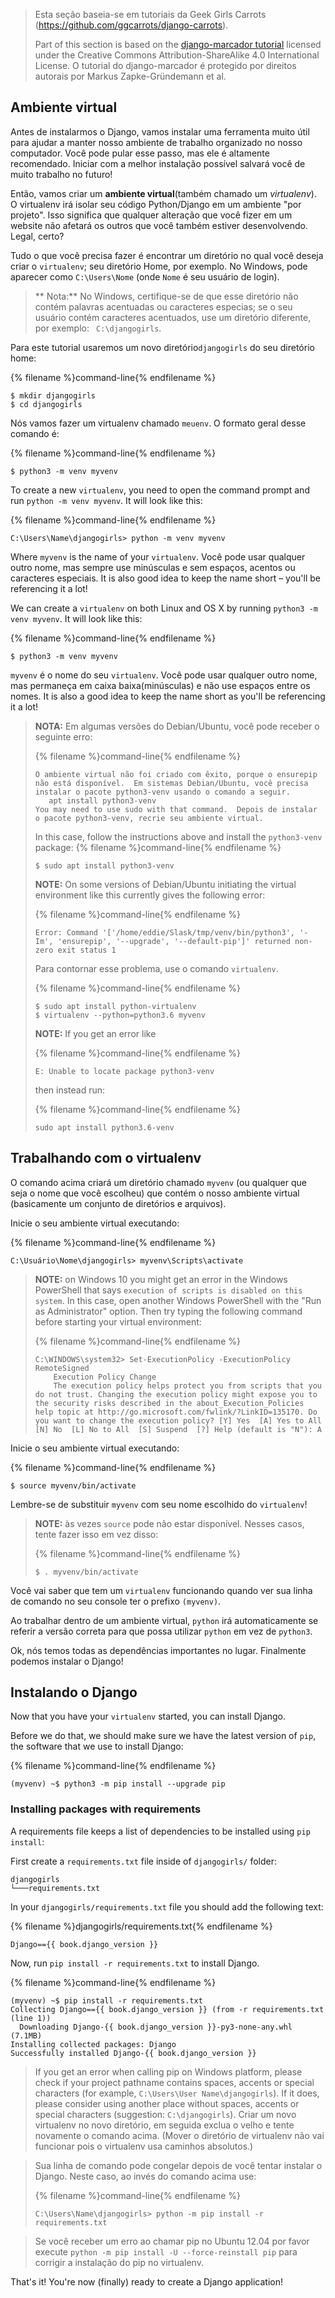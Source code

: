 > Esta seção baseia-se em tutoriais da Geek Girls Carrots (https://github.com/ggcarrots/django-carrots).
> 
> Part of this section is based on the [django-marcador tutorial](http://django-marcador.keimlink.de/) licensed under the Creative Commons Attribution-ShareAlike 4.0 International License. O tutorial do django-marcador é protegido por direitos autorais por Markus Zapke-Gründemann et al.

## Ambiente virtual

Antes de instalarmos o Django, vamos instalar uma ferramenta muito útil para ajudar a manter nosso ambiente de trabalho organizado no nosso computador. Você pode pular esse passo, mas ele é altamente recomendado. Iniciar com a melhor instalação possível salvará você de muito trabalho no futuro!

Então, vamos criar um **ambiente virtual**(também chamado um *virtualenv*). O virtualenv irá isolar seu código Python/Django em um ambiente "por projeto". Isso significa que qualquer alteração que você fizer em um website não afetará os outros que você também estiver desenvolvendo. Legal, certo?

Tudo o que você precisa fazer é encontrar um diretório no qual você deseja criar o `virtualenv`; seu diretório Home, por exemplo. No Windows, pode aparecer como `C:\Users\Nome` (onde `Nome` é seu usuário de login).

> ** Nota:** No Windows, certifique-se de que esse diretório não contém palavras acentuadas ou caracteres especias; se o seu usuário contém caracteres acentuados, use um diretório diferente, por exemplo: ` C:\djangogirls`.

Para este tutorial usaremos um novo diretório`djangogirls` do seu diretório home:

{% filename %}command-line{% endfilename %}

    $ mkdir djangogirls 
    $ cd djangogirls
    

Nós vamos fazer um virtualenv chamado `meuenv`. O formato geral desse comando é:

{% filename %}command-line{% endfilename %}

    $ python3 -m venv myvenv
    

<!--sec data-title="Virtual environment: Windows" data-id="virtualenv_installation_windows"
data-collapse=true ces-->

To create a new `virtualenv`, you need to open the command prompt and run `python -m venv myvenv`. It will look like this:

{% filename %}command-line{% endfilename %}

    C:\Users\Name\djangogirls> python -m venv myvenv
    

Where `myvenv` is the name of your `virtualenv`. Você pode usar qualquer outro nome, mas sempre use minúsculas e sem espaços, acentos ou caracteres especiais. It is also good idea to keep the name short – you'll be referencing it a lot!

<!--endsec-->

<!--sec data-title="Virtual environment: Linux and OS X" data-id="virtualenv_installation_linuxosx"
data-collapse=true ces-->

We can create a `virtualenv` on both Linux and OS X by running `python3 -m venv myvenv`. It will look like this:

{% filename %}command-line{% endfilename %}

    $ python3 -m venv myvenv
    

`myvenv` é o nome do seu `virtualenv`. Você pode usar qualquer outro nome, mas permaneça em caixa baixa(minúsculas) e não use espaços entre os nomes. It is also a good idea to keep the name short as you'll be referencing it a lot!

> **NOTA:** Em algumas versões do Debian/Ubuntu, você pode receber o seguinte erro:
> 
> {% filename %}command-line{% endfilename %}
> 
>     O ambiente virtual não foi criado com êxito, porque o ensurepip não está disponível.  Em sistemas Debian/Ubuntu, você precisa instalar o pacote python3-venv usando o comando a seguir.
>        apt install python3-venv
>     You may need to use sudo with that command.  Depois de instalar o pacote python3-venv, recrie seu ambiente virtual.
>     
> 
> In this case, follow the instructions above and install the `python3-venv` package: {% filename %}command-line{% endfilename %}
> 
>     $ sudo apt install python3-venv
>     
> 
> **NOTE:** On some versions of Debian/Ubuntu initiating the virtual environment like this currently gives the following error:
> 
> {% filename %}command-line{% endfilename %}
> 
>     Error: Command '['/home/eddie/Slask/tmp/venv/bin/python3', '-Im', 'ensurepip', '--upgrade', '--default-pip']' returned non-zero exit status 1
>     
> 
> Para contornar esse problema, use o comando `virtualenv`.
> 
> {% filename %}command-line{% endfilename %}
> 
>     $ sudo apt install python-virtualenv
>     $ virtualenv --python=python3.6 myvenv
>     
> 
> **NOTE:** If you get an error like
> 
> {% filename %}command-line{% endfilename %}
> 
>     E: Unable to locate package python3-venv
>     
> 
> then instead run:
> 
> {% filename %}command-line{% endfilename %}
> 
>     sudo apt install python3.6-venv
>     

<!--endsec-->

## Trabalhando com o virtualenv

O comando acima criará um diretório chamado `myvenv` (ou qualquer que seja o nome que você escolheu) que contém o nosso ambiente virtual (basicamente um conjunto de diretórios e arquivos).

<!--sec data-title="Working with virtualenv: Windows" data-id="virtualenv_windows"
data-collapse=true ces-->

Inicie o seu ambiente virtual executando:

{% filename %}command-line{% endfilename %}

    C:\Usuário\Nome\djangogirls> myvenv\Scripts\activate
    

> **NOTE:** on Windows 10 you might get an error in the Windows PowerShell that says `execution of scripts is disabled on this system`. In this case, open another Windows PowerShell with the "Run as Administrator" option. Then try typing the following command before starting your virtual environment:
> 
> {% filename %}command-line{% endfilename %}
> 
>     C:\WINDOWS\system32> Set-ExecutionPolicy -ExecutionPolicy RemoteSigned
>         Execution Policy Change
>         The execution policy helps protect you from scripts that you do not trust. Changing the execution policy might expose you to the security risks described in the about_Execution_Policies help topic at http://go.microsoft.com/fwlink/?LinkID=135170. Do you want to change the execution policy? [Y] Yes  [A] Yes to All  [N] No  [L] No to All  [S] Suspend  [?] Help (default is "N"): A
>     

<!--endsec-->

<!--sec data-title="Working with virtualenv: Linux and OS X" data-id="virtualenv_linuxosx"
data-collapse=true ces-->

Inicie o seu ambiente virtual executando:

{% filename %}command-line{% endfilename %}

    $ source myvenv/bin/activate
    

Lembre-se de substituir `myvenv` com seu nome escolhido do `virtualenv`!

> **NOTE:** às vezes `source` pode não estar disponível. Nesses casos, tente fazer isso em vez disso:
> 
> {% filename %}command-line{% endfilename %}
> 
>     $ . myvenv/bin/activate
>     

<!--endsec-->

Você vai saber que tem um `virtualenv` funcionando quando ver sua linha de comando no seu console ter o prefixo `(myvenv)`.

Ao trabalhar dentro de um ambiente virtual, `python` irá automaticamente se referir a versão correta para que possa utilizar `python` em vez de `python3`.

Ok, nós temos todas as dependências importantes no lugar. Finalmente podemos instalar o Django!

## Instalando o Django

Now that you have your `virtualenv` started, you can install Django.

Before we do that, we should make sure we have the latest version of `pip`, the software that we use to install Django:

{% filename %}command-line{% endfilename %}

    (myvenv) ~$ python3 -m pip install --upgrade pip
    

### Installing packages with requirements

A requirements file keeps a list of dependencies to be installed using `pip install`:

First create a `requirements.txt` file inside of `djangogirls/` folder:

    djangogirls
    └───requirements.txt
    

In your `djangogirls/requirements.txt` file you should add the following text:

{% filename %}djangogirls/requirements.txt{% endfilename %}

    Django=={{ book.django_version }}
    

Now, run `pip install -r requirements.txt` to install Django.

{% filename %}command-line{% endfilename %}

    (myvenv) ~$ pip install -r requirements.txt
    Collecting Django=={{ book.django_version }} (from -r requirements.txt (line 1))
      Downloading Django-{{ book.django_version }}-py3-none-any.whl (7.1MB)
    Installing collected packages: Django
    Successfully installed Django-{{ book.django_version }}
    

<!--sec data-title="Installing Django: Windows" data-id="django_err_windows"
data-collapse=true ces-->

> If you get an error when calling pip on Windows platform, please check if your project pathname contains spaces, accents or special characters (for example, `C:\Users\User Name\djangogirls`). If it does, please consider using another place without spaces, accents or special characters (suggestion: `C:\djangogirls`). Criar um novo virtualenv no novo diretório, em seguida exclua o velho e tente novamente o comando acima. (Mover o diretório de virtualenv não vai funcionar pois o virtualenv usa caminhos absolutos.)

<!--endsec-->

<!--sec data-title="Installing Django: Windows 8 and Windows 10" data-id="django_err_windows8and10"
data-collapse=true ces-->

> Sua linha de comando pode congelar depois de você tentar instalar o Django. Neste caso, ao invés do comando acima use:
> 
> {% filename %}command-line{% endfilename %}
> 
>     C:\Users\Name\djangogirls> python -m pip install -r requirements.txt
>     

<!--endsec-->

<!--sec data-title="Installing Django: Linux" data-id="django_err_linux"
data-collapse=true ces-->

> Se você receber um erro ao chamar pip no Ubuntu 12.04 por favor execute `python -m pip install -U --force-reinstall pip` para corrigir a instalação do pip no virtualenv.

<!--endsec-->

That's it! You're now (finally) ready to create a Django application!